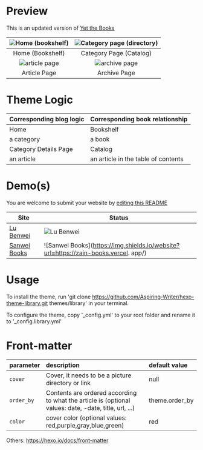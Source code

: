 # Preview

This is an updated version of [Yet the Books](https://github.com/Yet-The-Books/hexo-theme-yet-the-books)

| ![Home (bookshelf)](./cover/1.png) | ![Category page (directory)](./cover/2.png) |
| :----------------------------: | :------------------------------: |
| Home (Bookshelf) | Category Page (Catalog) |
| ![article page](./cover/3.png) | ![archive page](./cover/4.png) |
| Article Page | Archive Page |

# Theme Logic

| Corresponding blog logic | Corresponding book relationship |
| ------------ | ------------ |
| Home | Bookshelf |
| a category | a book |
| Category Details Page | Catalog |
| an article | an article in the table of contents |

# Demo(s)

You are welcome to submit your website by [editing this README](https://github.com/Aspiring-Writer/hexo-theme-library/edit/master/README.md)

| Site | Status |
| ------------------------------------- | ------------------------------------------------------------ |
| [Lu Benwei](https://books.nexmoe.com/) | ![Lu Benwei](https://img.shields.io/website?url=https://books.nexmoe.com/ ) |
| [Sanwei Books](https://zain-books.vercel.app/) | ![Sanwei Books](https://img.shields.io/website?url=https://zain-books.vercel. app/) |

# Usage

To install the theme, run 'git clone https://github.com/Aspiring-Writer/hexo-theme-library.git themes/library' in your terminal.

To configure the theme, copy '_config.yml' to your root folder and rename it to '_config.library.yml'

# Front-matter

| parameter | description | default value |
| :--------- | :--------------------------------------------------------- | :------------- |
| `cover` | Cover, it needs to be a picture directory or link | null |
| `order_by` | Contents are ordered according to what the article is (optional values: date, -date, title, url, ...) | theme.order_by |
| `color` | cover color (optional values: red,purple,gray,blue,green) | red |

Others: https://hexo.io/docs/front-matter

<!--
# Community
Theme exchange group: [🌙 and book themes](https://jq.qq.com/?_wv=1027&k=4sLtwk78)
-->